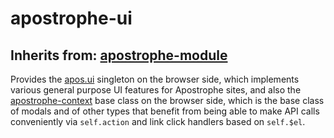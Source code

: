 # apostrophe-ui
## Inherits from: [apostrophe-module](../apostrophe-module/README.md)
Provides the [apos.ui](/reference/modules/apostrophe-ui/browser-apostrophe-ui.md) singleton on the browser side, which
implements various general purpose UI features for Apostrophe sites, and also
the [apostrophe-context](/reference/modules/apostrophe-utils/browser-apostrophe-context.md) base class on the browser side,
which is the base class of modals and of other types that benefit from being
able to make API calls conveniently via `self.action` and link click handlers based on
`self.$el`.
